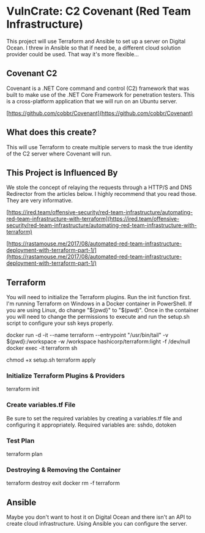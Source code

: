 
# VulnCrate: C2 Covenant (Red Team Infrastructure)
This project will use Terraform and Ansible to set up a server on Digital Ocean. I threw in Ansible so that if need be, a different cloud solution provider could be used. That way it's more flexible...

## Covenant C2
Covenant is a .NET Core command and control (C2) framework that was built to make use of the .NET Core Framework for penetration testers. This is a cross-platform application that we will run on an Ubuntu server.

[https://github.com/cobbr/Covenant](https://github.com/cobbr/Covenant)
 
## What does this create?
This will use Terraform to create multiple servers to mask the true identity of the C2 server where Covenant will run.

## This Project is Influenced By
We stole the concept of relaying the requests through a HTTP/S and DNS Redirector from the articles below. I highly recommend that you read those. They are very informative.

[https://ired.team/offensive-security/red-team-infrastructure/automating-red-team-infrastructure-with-terraform](https://ired.team/offensive-security/red-team-infrastructure/automating-red-team-infrastructure-with-terraform)  

[https://rastamouse.me/2017/08/automated-red-team-infrastructure-deployment-with-terraform-part-1/](https://rastamouse.me/2017/08/automated-red-team-infrastructure-deployment-with-terraform-part-1/)

## Terraform
You will need to initialize the Terraform plugins. Run the init function first. I'm running Terraform on Windows in a Docker container in PowerShell. If you are using Linux, do change "${pwd}" to "$(pwd)". Once in the container you will need to change the permissions to execute and run the setup.sh script to configure your ssh keys properly.

docker run -d -it --name terraform --entrypoint "/usr/bin/tail" -v ${pwd}:/workspace -w /workspace hashicorp/terraform:light -f /dev/null
docker exec -it terraform sh

chmod +x setup.sh
terraform apply

### Initialize Terraform Plugins & Providers
terraform init

### Create variables.tf File
Be sure to set the required variables by creating a variables.tf file and configuring it appropriately.
Required variables are: sshdo, dotoken

### Test Plan
terraform plan

### Destroying & Removing the Container
terraform destroy
exit
docker rm -f terraform

## Ansible
Maybe you don't want to host it on Digital Ocean and there isn't an API to create cloud infrastructure. Using Ansible you can configure the server.